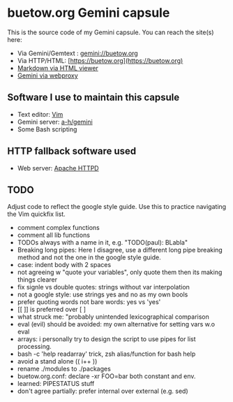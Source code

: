 buetow.org Gemini capsule
=========================

This is the source code of my Gemini capsule. You can reach the site(s) here:

* Via Gemini/Gemtext : [gemini://buetow.org](gemini://buetow.org)
* Via HTTP/HTML: [https://buetow.org](https://buetow.org)
* [Markdown via HTML viewer](./content/md/index.md)
* [Gemini via webproxy](https://portal.mozz.us/gemini/buetow.org)

## Software I use to maintain this capsule

* Text editor: [Vim](https://www.vim.org)
* Gemini server: [a-h/gemini](https://github.com/a-h/gemini)
* Some Bash scripting

## HTTP fallback software used

* Web server: [Apache HTTPD](https://httpd.apache.org)

## TODO

Adjust code to reflect the google style guide. Use this to practice navigating the Vim quickfix list.

* comment complex functions
* comment all lib functions
* TODOs always with a name in it, e.g. "TODO(paul): BLabla"
* Breaking long pipes: Here I disagree, use a different long pipe breaking method and not the one in the google style guide.
* case: indent body with 2 spaces
* not agreeing w "quote your variables", only quote them then its making things clearer
* fix signle vs double quotes: strings without var interpolation
* not a google style: use strings yes and no as my own bools
* prefer quoting words not bare words: yes vs 'yes'
* [[ ]] is preferred over [ ]
* what struck me: "probably unintended lexicographical comparison
* eval (evil) should be avoided: my own alternative for setting vars w.o eval
* arrays: i personally try to design the script to use pipes for list processing.
* bash -c 'help readarray' trick, zsh alias/function for bash help
* avoid a stand alone (( i++ ))
* rename ./modules to ./packages
* buetow.org.conf: declare -xr FOO=bar both constant and env.
* learned: PIPESTATUS stuff 
* don't agree partially: prefer internal over external (e.g. sed)
